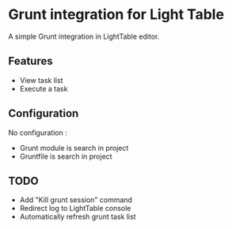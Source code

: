 Grunt integration for Light Table
=================================

A simple Grunt integration in LightTable editor.

Features
--------

- View task list
- Execute a task

Configuration
-------------

No configuration :

- Grunt module is search in project
- Gruntfile is search in project

TODO
-------------

- Add "Kill grunt session" command
- Redirect log to LightTable console
- Automatically refresh grunt task list
